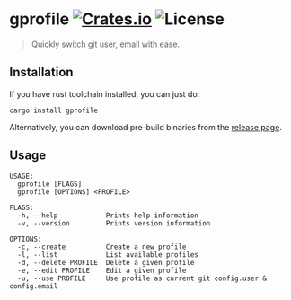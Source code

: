 # gprofile [![Crates.io](https://img.shields.io/crates/v/gprofile)](https://crates.io/crates/gprofile) ![License](https://img.shields.io/crates/l/gprofile)

> Quickly switch git user, email with ease.

## Installation

If you have rust toolchain installed, you can just do:

```shell
cargo install gprofile
```

Alternatively, you can download pre-build binaries from the [release page](https://github.com/pjmp/gprofile/releases).

## Usage

```text
USAGE:
  gprofile [FLAGS]
  gprofile [OPTIONS] <PROFILE>

FLAGS:
  -h, --help            Prints help information
  -v, --version         Prints version information

OPTIONS:
  -c, --create          Create a new profile
  -l, --list            List available profiles
  -d, --delete PROFILE  Delete a given profile
  -e, --edit PROFILE    Edit a given profile
  -u, --use PROFILE     Use profile as current git config.user & config.email
```
